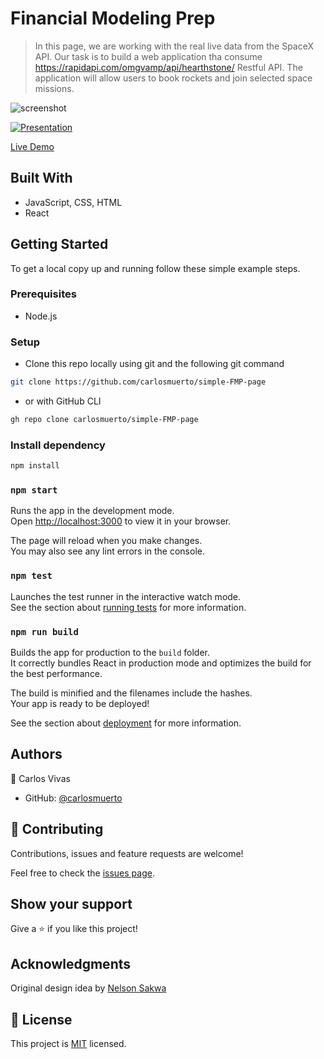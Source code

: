 # Financial Modeling Prep

> In this page, we are working with the real live data from the SpaceX API. Our task is to build a web application tha consume https://rapidapi.com/omgvamp/api/hearthstone/ Restful API. The application will allow users to book rockets and join selected space missions.

![screenshot](https://user-images.githubusercontent.com/34493013/194731370-aff2cbd5-21be-4802-a0d0-37159b8432f2.png)

[![Presentation](https://res.cloudinary.com/marcomontalbano/image/upload/v1665273472/video_to_markdown/images/google-drive--1TZ1asbQP5gQpKD2P0h7ce-_NU2QtWTv1-c05b58ac6eb4c4700831b2b3070cd403.jpg)](https://drive.google.com/file/d/1TZ1asbQP5gQpKD2P0h7ce-_NU2QtWTv1/view "Presentation")

[Live Demo](https://github.com/carlosmuerto/simple-FMP-page)

## Built With

- JavaScript, CSS, HTML
- React

## Getting Started

To get a local copy up and running follow these simple example steps.

### Prerequisites
 - Node.js

### Setup
- Clone this repo locally using git and the following git command
```bash
git clone https://github.com/carlosmuerto/simple-FMP-page
```
- or with GitHub CLI
```bash
gh repo clone carlosmuerto/simple-FMP-page
```

### Install dependency
```bash
npm install
```

### `npm start`

Runs the app in the development mode.\
Open [http://localhost:3000](http://localhost:3000) to view it in your browser.

The page will reload when you make changes.\
You may also see any lint errors in the console.

### `npm test`

Launches the test runner in the interactive watch mode.\
See the section about [running tests](https://facebook.github.io/create-react-app/docs/running-tests) for more information.

### `npm run build`

Builds the app for production to the `build` folder.\
It correctly bundles React in production mode and optimizes the build for the best performance.

The build is minified and the filenames include the hashes.\
Your app is ready to be deployed!

See the section about [deployment](https://facebook.github.io/create-react-app/docs/deployment) for more information.


## Authors

👤 Carlos Vivas

- GitHub: [@carlosmuerto](https://github.com/carlosmuerto)

## 🤝 Contributing

Contributions, issues and feature requests are welcome!

Feel free to check the [issues page](../../issues).

## Show your support

Give a ⭐️ if you like this project!


## Acknowledgments

Original design idea by [Nelson Sakwa](https://www.behance.net/sakwadesignstudio)


## 📝 License

This project is [MIT](LICENSE) licensed.
